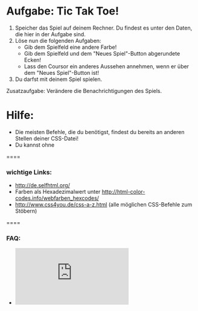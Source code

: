 Aufgabe: Tic Tak Toe!
====

1. Speicher das Spiel auf deinem Rechner. Du findest es unter den Daten, die hier in der Aufgabe sind.
2. Löse nun die folgenden Aufgaben:
	* Gib dem Spielfeld eine andere Farbe!
	* Gib dem Spielfeld und dem "Neues Spiel"-Button abgerundete Ecken!
	* Lass den Coursor ein anderes Aussehen annehmen, wenn er über dem "Neues Spiel"-Button ist!
3. Du darfst mit deinem Spiel spielen.


Zusatzaufgabe: Verändere die Benachrichtigungen des Spiels.


Hilfe:
====

* Die meisten Befehle, die du benötigst, findest du bereits an anderen Stellen deiner CSS-Datei!
* Du kannst ohne

====

### wichtige Links:
* http://de.selfhtml.org/
* Farben als Hexadezimalwert unter http://html-color-codes.info/webfarben_hexcodes/
* http://www.css4you.de/css-a-z.html (alle möglichen CSS-Befehle zum Stöbern)


====

### FAQ:
* ![Link zum FAQ](https://github.com/cartz/schule/blob/master/faq.md)